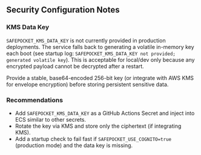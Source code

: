 ## Security Configuration Notes

### KMS Data Key
`SAFEPOCKET_KMS_DATA_KEY` is not currently provided in production deployments. The service falls back to generating a volatile in-memory key each boot (see startup log: `SAFEPOCKET_KMS_DATA_KEY not provided; generated volatile key`). This is acceptable for local/dev only because any encrypted payload cannot be decrypted after a restart.

Provide a stable, base64-encoded 256-bit key (or integrate with AWS KMS for envelope encryption) before storing persistent sensitive data.

### Recommendations
- Add `SAFEPOCKET_KMS_DATA_KEY` as a GitHub Actions Secret and inject into ECS similar to other secrets.
- Rotate the key via KMS and store only the ciphertext (if integrating KMS).
- Add a startup check to fail fast if `SAFEPOCKET_USE_COGNITO=true` (production mode) and the data key is missing.
